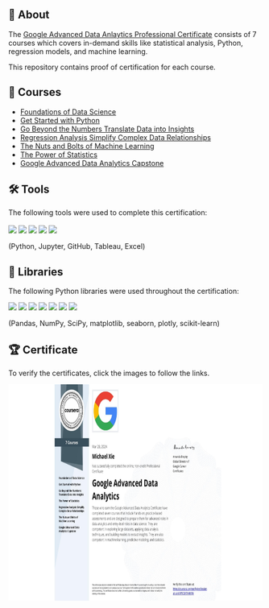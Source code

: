 


## 📄 About
The <a href="https://www.coursera.org/professional-certificates/google-advanced-data-analytics?">Google Advanced Data Anlaytics Professional Certificate</a> consists of 7 courses which covers in-demand skills like statistical analysis, Python, regression models, and machine learning.

This repository contains proof of certification for each course.



## 📑 Courses
- [Foundations of Data Science](Foundations%20of%20Data%20Science/)
- [Get Started with Python](Get%20Started%20with%20Python/)
- [Go Beyond the Numbers Translate Data into Insights](Go%20Beyond%20the%20Numbers%20Translate%20Data%20into%20Insights/)
- [Regression Analysis Simplify Complex Data Relationships](Regression%20Analysis%20Simplify%20Complex%20Data%20Relationships/)
- [The Nuts and Bolts of Machine Learning](The%20Nuts%20and%20Bolts%20of%20Machine%20Learning/)
- [The Power of Statistics](The%20Power%20of%20Statistics/)
- [Google Advanced Data Analytics Capstone](Google%20Advanced%20Data%20Analytics%20Capstone/)




## 🛠️ Tools
The following tools were used to complete this certification: <br> <br>
  <img src="https://user-images.githubusercontent.com/84391594/152705364-f16bb223-41aa-4510-8113-51171dfe9953.png" height="75">
  <img src="https://user-images.githubusercontent.com/84391594/152705271-083f8784-b3c9-4065-9733-ea3fa8ad5a7a.png" height="75">
  <img src="https://user-images.githubusercontent.com/84391594/152705273-adffe1bf-b509-44d0-b3ac-671cce5071df.svg" height="75">
  <img src="https://billigence.com/wp-content/uploads/2022/08/2-1024x1024.png" height="75">
  <img src="https://upload.wikimedia.org/wikipedia/commons/thumb/3/34/Microsoft_Office_Excel_%282019%E2%80%93present%29.svg/800px-Microsoft_Office_Excel_%282019%E2%80%93present%29.svg.png" height="75">
  
</p>
(Python, Jupyter, GitHub, Tableau, Excel)

## 📖 Libraries
The following Python libraries were used throughout the certification: <br> 
<p align="left">
  <img  src="https://user-images.githubusercontent.com/84391594/152706127-ce41990f-2588-472a-b5df-6b403a5947e6.png" height="35">
  <img  src="https://user-images.githubusercontent.com/84391594/152706130-5577011e-ecb3-47aa-af73-f6bd1bda05bc.png" height="35">
  <img  src="https://user-images.githubusercontent.com/84391594/152706132-5939da7e-7d1e-43b8-9c46-2d3fe5198dda.png" height="35">
  <img  src="https://user-images.githubusercontent.com/84391594/152706135-85cdd35e-922a-414a-a198-c670fbf8fb25.svg" height="35">
  <img  src="https://user-images.githubusercontent.com/84391594/152706148-36f27f03-1967-45d1-82d8-f6c149c6f21c.svg" height="35">
  <img  src="https://user-images.githubusercontent.com/84391594/152706211-7966848a-a2e1-4c4a-bc08-594a4ca6ff07.png" height="35">
  <img  src="https://user-images.githubusercontent.com/84391594/152706217-c0cfd9d8-22ad-4c3b-9ac7-70a6cf2799f7.png" height="35"> <br>
  
</p>
(Pandas, NumPy, SciPy, matplotlib, seaborn, plotly, scikit-learn)

## 🏆 Certificate 
To verify the certificates, click the images to follow the links.

<p align="middle">
  <a href="https://www.coursera.org/account/accomplishments/professional-cert/VP9CMTH4KRJA"><img src="Certificate.jpeg" height="430"></a>

</p>

